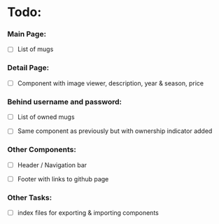 # Todo: 

### Main Page: 
- [ ] List of mugs

 
### Detail Page: 
- [ ] Component with image viewer, description, year & season, price 


### Behind username and password:
- [ ] List of owned mugs 
- [ ] Same component as previously but with ownership indicator added 


### Other Components: 
- [ ] Header / Navigation bar
- [ ] Footer with links to github page


### Other Tasks: 
- [ ] index files for exporting & importing components

